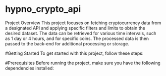 # hypno_crypto_api
Project Overview
This project focuses on fetching cryptocurrency data from a designated API and applying specific filters and limits to obtain the desired dataset.
The data can be retrieved for various time intervals, such as 1 day or 4 hours, and for specific coins.
The processed data is then passed to the back-end for additional processing or storage.

#Getting Started
To get started with this project, follow these steps:

#Prerequisites
Before running the project, make sure you have the following dependencies installed:

